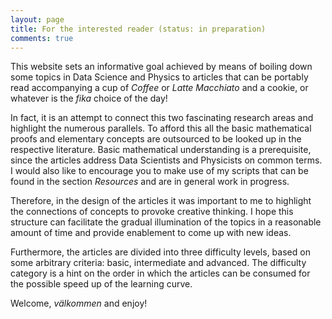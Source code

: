 ```yaml
---
layout: page
title: For the interested reader (status: in preparation)
comments: true
---
```


This website sets an informative goal achieved by means of boiling down some topics in Data Science and Physics to articles that can be portably read accompanying a cup of *Coffee* or *Latte Macchiato* and a cookie, or whatever is the *fika* choice of the day! 

In fact, it is an attempt to connect this two fascinating research areas and highlight the numerous parallels. To afford this all the basic mathematical proofs and elementary concepts are outsourced to be looked up in the respective literature. Basic mathematical understanding is a prerequisite, since the articles address Data Scientists and Physicists on common terms. I would also like to encourage you to make use of my scripts that can be found in the section *Resources* and are in general work in progress. 

Therefore, in the design of the articles it was important to me to highlight the connections of concepts to provoke creative thinking. I hope this structure can facilitate the gradual illumination of the topics in a reasonable amount of time and provide enablement to come up with new ideas. 

Furthermore, the articles are divided into three difficulty levels, based on some arbitrary criteria: basic, intermediate and advanced. The difficulty category is a hint on the order in which the articles can be consumed for the possible speed up of the learning curve. 

Welcome, *välkommen* and enjoy! 

<!--[![IMAGE ALT TEXT](http://img.youtube.com/vi/c9cipFPqg_8/0.jpg)](http://www.youtube.com/watch?v=c9cipFPqg_8 "Requerdos De Alhambra")-->
<!--![jekyll template mediumish]({{site.baseurl}}/assets/images/mediumish-jekyll-template.png){: .shadow}-->


<!--<a href="https://www.buymeacoffee.com/sal" target="_blank"><img src="https://www.buymeacoffee.com/assets/img/custom_images/orange_img.png" alt="Buy Me A Coffee" style="height: auto !important;width: auto !important;" ></a>-->
